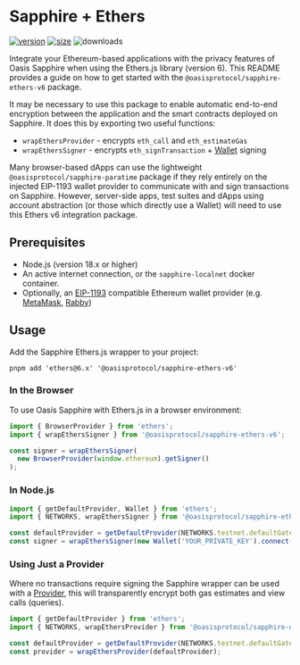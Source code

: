 # Sapphire + Ethers

[![version][ethers-v6-version]][ethers-v6-npm]
[![size][ethers-v6-size]][ethers-v6-bundlephobia]
![downloads][ethers-v6-downloads]

Integrate your Ethereum-based applications with the privacy features of Oasis
Sapphire when using the Ethers.js library (version 6). This README provides a
guide on how to get started with the `@oasisprotocol/sapphire-ethers-v6` package.

It may be necessary to use this package to enable automatic end-to-end
encryption between the application and the smart contracts deployed on Sapphire.
It does this by exporting two useful functions:

 * `wrapEthersProvider` - encrypts `eth_call` and `eth_estimateGas`
 * `wrapEthersSigner` - encrypts `eth_signTransaction` + [Wallet] signing

Many browser-based dApps can use the lightweight `@oasisprotocol/sapphire-paratime`
package if they rely entirely on the injected EIP-1193 wallet provider to
communicate with and sign transactions on Sapphire. However, server-side apps,
test suites and dApps using account abstraction (or those which directly use a
Wallet) will need to use this Ethers v6 integration package.

[Ethers.js]: https://docs.ethers.org/v6/
[Wallet]: https://docs.ethers.org/v6/api/wallet/
[ethers-v6-npm]: https://www.npmjs.com/package/@oasisprotocol/sapphire-ethers-v6
[ethers-v6-version]: https://img.shields.io/npm/v/@oasisprotocol/sapphire-ethers-v6
[ethers-v6-size]: https://img.shields.io/bundlephobia/minzip/@oasisprotocol/sapphire-ethers-v6
[ethers-v6-bundlephobia]: https://bundlephobia.com/package/@oasisprotocol/sapphire-ethers-v6
[ethers-v6-downloads]: https://img.shields.io/npm/dm/@oasisprotocol/sapphire-ethers-v6.svg


## Prerequisites

- Node.js (version 18.x or higher)
- An active internet connection, or the `sapphire-localnet` docker container.
- Optionally, an [EIP-1193] compatible Ethereum wallet provider (e.g. [MetaMask], [Rabby])

[EIP-1193]: https://eips.ethereum.org/EIPS/eip-1193
[MetaMask]: https://metamask.io/
[Rabby]: https://rabby.io/

## Usage

Add the Sapphire Ethers.js wrapper to your project:

```
pnpm add 'ethers@6.x' '@oasisprotocol/sapphire-ethers-v6'
```

### In the Browser

To use Oasis Sapphire with Ethers.js in a browser environment:

```typescript
import { BrowserProvider } from 'ethers';
import { wrapEthersSigner } from '@oasisprotocol/sapphire-ethers-v6';

const signer = wrapEthersSigner(
  new BrowserProvider(window.ethereum).getSigner()
);
```

### In Node.js

```typescript
import { getDefaultProvider, Wallet } from 'ethers';
import { NETWORKS, wrapEthersSigner } from '@oasisprotocol/sapphire-ethers-v6';

const defaultProvider = getDefaultProvider(NETWORKS.testnet.defaultGateway);
const signer = wrapEthersSigner(new Wallet('YOUR_PRIVATE_KEY').connect(defaultProvider));
```

### Using Just a Provider

Where no transactions require signing the Sapphire wrapper can be used with a [Provider], this will transparently encrypt both gas estimates and view calls (queries).

[Provider]: https://docs.ethers.org/v6/api/providers/

```typescript
import { getDefaultProvider } from 'ethers';
import { NETWORKS, wrapEthersProvider } from '@oasisprotocol/sapphire-ethers-v6';

const defaultProvider = getDefaultProvider(NETWORKS.testnet.defaultGateway);
const provider = wrapEthersProvider(defaultProvider);
```
